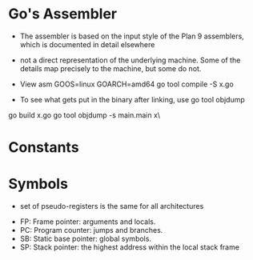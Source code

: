 # Go's Assembler
- The assembler is based on the input style of the Plan 9 assemblers, which is documented in detail elsewhere
-  not a direct representation of the underlying machine. Some of the details map precisely to the machine, but some do not.
  
- View asm 
GOOS=linux GOARCH=amd64 go tool compile -S  x.go

- To see what gets put in the binary after linking, use go tool objdump
  
go build x.go 
go tool objdump -s main.main x\

# Constants
# Symbols
- set of pseudo-registers is the same for all architectures
+ FP: Frame pointer: arguments and locals.
+ PC: Program counter: jumps and branches.
+ SB: Static base pointer: global symbols.
+ SP: Stack pointer: the highest address within the local stack frame
